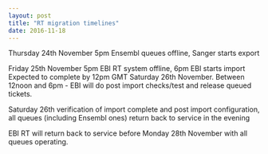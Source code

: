 ```yaml
---
layout: post
title: "RT migration timelines"
date: 2016-11-18
---
```


Thursday 24th November 5pm Ensembl queues offline, Sanger starts export

Friday 25th November 5pm EBI RT system offline, 6pm EBI starts import
Expected to complete by 12pm GMT Saturday 26th November. Between 12noon and 6pm - EBI will do post import checks/test and release queued tickets. 

Saturday 26th verification of import complete and post import configuration, all queues (including Ensembl ones) return back to service in the evening

EBI RT will return back to service before Monday 28th November with all queues operating. 

